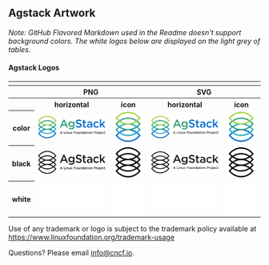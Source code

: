 ## Agstack Artwork

*Note: GitHub Flavored Markdown used in the Readme doesn't support background colors. The white logos below are displayed on the light grey of tables.*


#### Agstack Logos

<table>
    <tr>
        <th colspan="5"></th>
    </tr>
    <tr>
        <th></th>
        <th colspan="2">PNG</th>
        <th colspan="2">SVG</th>
    </tr>
    <tr>
        <th></th>
        <th>horizontal</th>
        <th>icon</th>
        <th>horizontal</th>
        <th>icon</th>
    </tr>
    <tr>
        <th>color</th>
        <td><img src="agstack/horizontal/color/agstack-color.png" width="200"></td>
        <td><img src="agstack/icon/color/agstack-icon-color.png" width="95"></td>
        <td><img src="agstack/horizontal/color/agstack-color.svg" width="200"></td>
        <td><img src="agstack/icon/color/agstack-icon-color.svg" width="95"></td>
    </tr>
    <tr>
        <th>black</th>
        <td><img src="agstack/horizontal/black/agstack-black.png" width="200"></td>
        <td><img src="agstack/icon/black/agstack-icon-black.png" width="95"></td>
        <td><img src="agstack/horizontal/black/agstack-black.svg" width="200"></td>
        <td><img src="agstack/icon/black/agstack-icon-black.svg" width="95"></td>
    </tr>
    <tr>
        <th>white</th>
        <td><img src="agstack/horizontal/white/agstack-white.png" width="200"></td>
        <td><img src="agstack/icon/white/agstack-icon-white.png" width="95"></td>
        <td><img src="agstack/horizontal/white/agstack-white.svg" width="200"></td>
        <td><img src="agstack/icon/white/agstack-icon-white.svg" width="95"></td>
    </tr>
</table>

Use of any trademark or logo is subject to the trademark policy available at https://www.linuxfoundation.org/trademark-usage

Questions? Please email [info@cncf.io](mailto:info@cncf.io).

